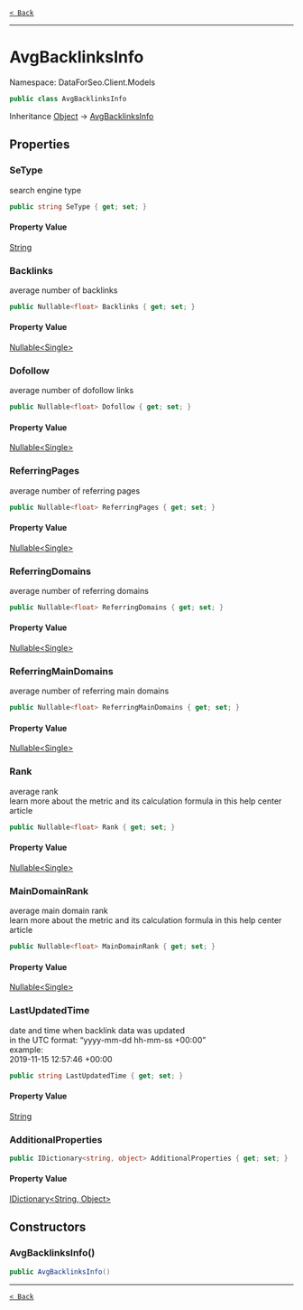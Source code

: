 [`< Back`](./)

---

# AvgBacklinksInfo

Namespace: DataForSeo.Client.Models

```csharp
public class AvgBacklinksInfo
```

Inheritance [Object](https://docs.microsoft.com/en-us/dotnet/api/system.object) → [AvgBacklinksInfo](./dataforseo.client.models.avgbacklinksinfo)

## Properties

### **SeType**

search engine type

```csharp
public string SeType { get; set; }
```

#### Property Value

[String](https://docs.microsoft.com/en-us/dotnet/api/system.string)<br>

### **Backlinks**

average number of backlinks

```csharp
public Nullable<float> Backlinks { get; set; }
```

#### Property Value

[Nullable&lt;Single&gt;](https://docs.microsoft.com/en-us/dotnet/api/system.nullable-1)<br>

### **Dofollow**

average number of dofollow links

```csharp
public Nullable<float> Dofollow { get; set; }
```

#### Property Value

[Nullable&lt;Single&gt;](https://docs.microsoft.com/en-us/dotnet/api/system.nullable-1)<br>

### **ReferringPages**

average number of referring pages

```csharp
public Nullable<float> ReferringPages { get; set; }
```

#### Property Value

[Nullable&lt;Single&gt;](https://docs.microsoft.com/en-us/dotnet/api/system.nullable-1)<br>

### **ReferringDomains**

average number of referring domains

```csharp
public Nullable<float> ReferringDomains { get; set; }
```

#### Property Value

[Nullable&lt;Single&gt;](https://docs.microsoft.com/en-us/dotnet/api/system.nullable-1)<br>

### **ReferringMainDomains**

average number of referring main domains

```csharp
public Nullable<float> ReferringMainDomains { get; set; }
```

#### Property Value

[Nullable&lt;Single&gt;](https://docs.microsoft.com/en-us/dotnet/api/system.nullable-1)<br>

### **Rank**

average rank
 <br>learn more about the metric and its calculation formula in this help center article

```csharp
public Nullable<float> Rank { get; set; }
```

#### Property Value

[Nullable&lt;Single&gt;](https://docs.microsoft.com/en-us/dotnet/api/system.nullable-1)<br>

### **MainDomainRank**

average main domain rank
 <br>learn more about the metric and its calculation formula in this help center article

```csharp
public Nullable<float> MainDomainRank { get; set; }
```

#### Property Value

[Nullable&lt;Single&gt;](https://docs.microsoft.com/en-us/dotnet/api/system.nullable-1)<br>

### **LastUpdatedTime**

date and time when backlink data was updated
 <br>in the UTC format: “yyyy-mm-dd hh-mm-ss +00:00”
 <br>example:
 <br>2019-11-15 12:57:46 +00:00

```csharp
public string LastUpdatedTime { get; set; }
```

#### Property Value

[String](https://docs.microsoft.com/en-us/dotnet/api/system.string)<br>

### **AdditionalProperties**

```csharp
public IDictionary<string, object> AdditionalProperties { get; set; }
```

#### Property Value

[IDictionary&lt;String, Object&gt;](https://docs.microsoft.com/en-us/dotnet/api/system.collections.generic.idictionary-2)<br>

## Constructors

### **AvgBacklinksInfo()**

```csharp
public AvgBacklinksInfo()
```

---

[`< Back`](./)
